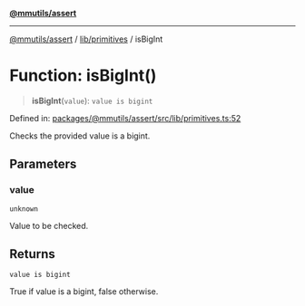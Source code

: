 [**@mmutils/assert**](../../../README.md)

***

[@mmutils/assert](../../../modules.md) / [lib/primitives](../README.md) / isBigInt

# Function: isBigInt()

> **isBigInt**(`value`): `value is bigint`

Defined in: [packages/@mmutils/assert/src/lib/primitives.ts:52](https://github.com/mastermind-0xff/-mm-monorepo/blob/ae77bebbedeaf68ca437dc22abf389b1b28fc898/packages/@mmutils/assert/src/lib/primitives.ts#L52)

Checks the provided value is a bigint.

## Parameters

### value

`unknown`

Value to be checked.

## Returns

`value is bigint`

True if value is a bigint, false otherwise.
